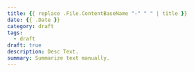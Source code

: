```yaml
---
title: {{ replace .File.ContentBaseName "-" " " | title }}
date: {{ .Date }}
category: draft
tags:
  - draft
draft: true
description: Desc Text.
summary: Summarize text manually.
---
```

